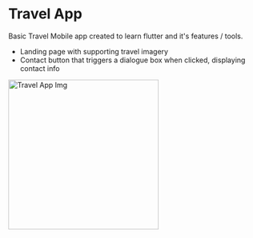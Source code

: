 # Travel App

Basic Travel Mobile app created to learn flutter and it's features / tools.
- Landing page with supporting travel imagery
- Contact button that triggers a dialogue box when clicked, displaying contact info

<img src="https://github.com/user-attachments/assets/c704c96f-a1ed-4379-b5a2-067fd4613a0f" alt= "Travel App Img" width="300"/>

